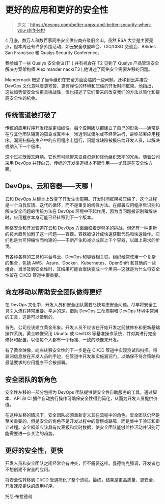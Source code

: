 # 更好的应用和更好的安全性

> 原文：<https://devops.com/better-apps-and-better-security-when-you-shift-left/>

4 月底，数万人和数百家网络安全供应商齐聚旧金山。虽然 RSA 大会是主要亮点，但本周还有许多外围活动，如云安全联盟峰会、CIO/CISO 交流会、BSides San Francisco 和 Qualys Security Conference。

我参加了一些 Qualys 安全会议(T1 ),并有机会在 T2 见到了 Qualys 产品管理安全解决方案架构师 Alex mander nack(T3 ),他讲述了网络安全需要左移的问题。

Mandernack 概述了当今组织在安全方面面临的一些问题。迁移到云并接受 DevOps 文化意味着更短暂、更有弹性的环境和压缩的开发时间框架。他指出，这些趋势使安全性更具挑战性，但也描述了它们带来的改变我们的方法以简化和提高安全性的机会。

## 传统管道被打破了

传统的应用程序开发模型更加线性。每个应用团队都建立了自己的形象——通常是在与其他团队隔离的孤岛或真空中。渗透测试偶尔或不经常进行，最终部署应用程序。漏洞扫描在生产中的应用程序上运行，问题或缺陷被报告给开发人员，以解决或纳入下一个版本。

这个过程既慢又麻烦。它也有可能带来浪费资源和降低组织效率的冗余。随着公司采用 DevOps 并转向云，传统的开发渠道根本不起作用——尤其是在安全性方面。

## DevOps、云和容器——天哪！

云和 DevOps 从根本上改变了开发生命周期。开发时间框架被压缩了，这个过程是一个自我反馈、迭代的循环，而不是重复的线性方法。在部署应用程序后识别和解决安全问题的传统方法在 DevOps 环境中不起作用，因为当问题被识别和解决时，应用程序本身可能已经转移到下一个版本。

网络安全和开发管道在云和 DevOps 方面面临着足够多的挑战，但还有一种更新的技术趋势加剧了这一问题——容器。容器被设计成快速获取代码和快速操作。它们也是为可伸缩性而构建的——不断产生和减少成百上千个容器，以跟上需求的步伐。

有各种各样的工具和平台与云、DevOps 和容器相关联。组织经常使用一个复杂的集合，包括 AWS、Azure、Docker、Kubernetes、OpenShift 和其他的一些组合。当涉及到安全性时，其结果可能会很快变成一个黑洞—这就是为什么将安全性留在 CI/CD 管道中很重要。

## 向左移动以帮助安全团队做得更好

在 DevOps 文化中，开发人员和安全团队需要尽快考虑安全问题。尽早将安全工具引入流程非常重要。幸运的是，借助 DevOps 生命周期和 DevOps 环境中常用的工具，这是可以做到的。

首先，公司应该建立黄金形象。开发人员不应该在开始开发之前就修补和更新基础操作系统。黄金映像采用 Ubuntu 或 CentOS 等基准操作系统，并对其进行完全修补和配置，以便每个人都有一个标准、一致的映像来开发。

有了黄金映像，向左转移安全性的下一步是在 CI/CD 管道中实现测试和扫描。将漏洞信息放在开发人员的手边，在管道中开发和实施漏洞门，以确保不符合策略和最低要求的应用程序不会被部署。

## 安全团队的新角色

安全性左移的一部分包括为 DevOps 团队提供使安全性自助服务的工具。通过脚本、API 和 CI 插件自动执行操作可确保安全性得到简化，从而为开发人员提供价值。

在这种左移的情况下，安全团队必须重新定义其在流程中的角色。安全团队仍然是至关重要的，但是安全的角色不是开发过程中的警察或路障，而是集中于验证和审计过程。安全框架应该具有仪表板和实时数据，使安全团队能够监控活动并识别可能需要进一步关注的趋势。

## 更好的安全性，更快

开发人员和安全团队之间经常会有冲突，但不需要这样。曼德纳克强调，开发者也不想创建不安全的应用。

将安全性转移到 CI/CD 管道简化了整个流程。最终，结果是更高质量、更安全、开发速度更快的应用程序。

托尼·布拉德利